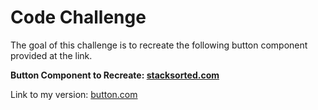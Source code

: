 # Code Challenge

The goal of this challenge is to recreate the following button component provided at the link.

**Button Component to Recreate: [stacksorted.com](https://stacksorted.com/buttons/poppr-1)**

Link to my version: [button.com](https://boatnoah.github.io/j3c-codechl/)
